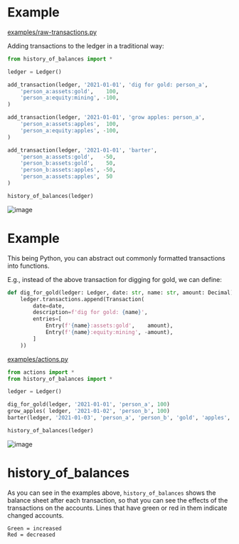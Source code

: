 

# Example

[examples/raw-transactions.py](examples/raw-transactions.py)

Adding transactions to the ledger in a traditional way:

```python
from history_of_balances import *

ledger = Ledger()

add_transaction(ledger, '2021-01-01', 'dig for gold: person_a',
    'person_a:assets:gold',    100,
    'person_a:equity:mining', -100,
)

add_transaction(ledger, '2021-01-01', 'grow apples: person_a',
    'person_a:assets:apples',  100,
    'person_a:equity:apples', -100,
)

add_transaction(ledger, '2021-01-01', 'barter',
    'person_a:assets:gold',   -50,
    'person_b:assets:gold',    50,
    'person_b:assets:apples', -50,
    'person_a:assets:apples',  50
)

history_of_balances(ledger)
```

![image](https://github.com/user-attachments/assets/ec0f9934-63e6-48e6-8fb6-4ec6bcda5e91)

# Example

This being Python, you can abstract out commonly formatted transactions into functions.

E.g., instead of the above transaction for digging for gold, we can define:

```python
def dig_for_gold(ledger: Ledger, date: str, name: str, amount: Decimal):
    ledger.transactions.append(Transaction(
        date=date,
        description=f'dig for gold: {name}',
        entries=[
            Entry(f'{name}:assets:gold',    amount),
            Entry(f'{name}:equity:mining', -amount),
        ]
    ))
```

[examples/actions.py](examples/actions.py)

```python
from actions import *
from history_of_balances import *

ledger = Ledger()

dig_for_gold(ledger, '2021-01-01', 'person_a', 100)
grow_apples( ledger, '2021-01-02', 'person_b', 100)
barter(ledger, '2021-01-03', 'person_a', 'person_b', 'gold', 'apples', 50)

history_of_balances(ledger)
```

![image](https://github.com/user-attachments/assets/4eb8b2b2-e5eb-4aa3-b2c2-8cfb793bff4d)

# history_of_balances

As you can see in the examples above, `history_of_balances` shows the balance sheet after each transaction, so that you can see the effects of the transactions on the accounts.
Lines that have green or red in them indicate changed accounts.

    Green = increased
    Red = decreased
